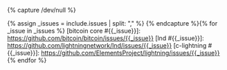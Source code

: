 {% capture /dev/null %}
<!-- 
issues.md: creates Markdown referency-style links to issues and pull
requests in the Bitcoin Core, LND, and C-Lightning repositories.

When changing this file, a good test to run to ensure that all links are
working is the htmlproofer line from the Makefile with the
"disable-external" parameter removed.  Beware that this can be bandwidth
intensive and that you might get throttled/banned for suspected website
scraping.

  Input:
    - issues: (CSV) the issue numbers to create links for separated by
      commas with no spaces.  For a given number, a separate link will
      be created for *all* suppored repositories

  Output:
    List of Markdown reference-style links

  Example:
    Input:
      % include linkers/issues.md issues="123,456" %
    Output
      [bitcoin core #123]: https://github.com/bitcoin/bitcoin/issues/123
      [lnd #123]: https://github.com/lightningnetwork/lnd/issues/123
      [bitcoin core #456]: https://github.com/bitcoin/bitcoin/issues/456
      [lnd #456]: https://github.com/lightningnetwork/lnd/issues/456
-->
{% assign _issues = include.issues | split: "," %}
{% endcapture %}{% for _issue in _issues %}
[bitcoin core #{{_issue}}]: https://github.com/bitcoin/bitcoin/issues/{{_issue}}
[lnd #{{_issue}}]: https://github.com/lightningnetwork/lnd/issues/{{_issue}}
[c-lightning #{{_issue}}]: https://github.com/ElementsProject/lightning/issues/{{_issue}}
{% endfor %}
